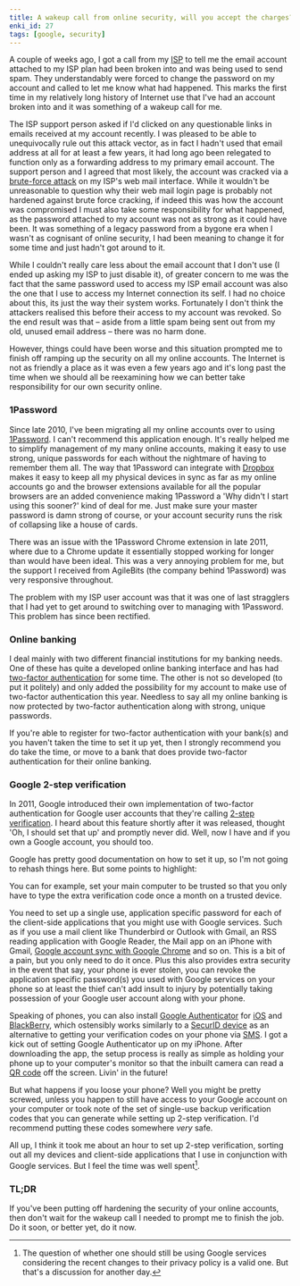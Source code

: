 ```yaml
---
title: A wakeup call from online security, will you accept the charges?
enki_id: 27
tags: [google, security]
---
```

A couple of weeks ago, I got a call from my [ISP](http://en.wikipedia.org/wiki/Internet_service_provider) to tell me the email account attached to my ISP plan had been broken into and was being used to send spam. They understandably were forced to change the password on my account and called to let me know what had happened. This marks the first time in my relatively long history of Internet use that I've had an account broken into and it was something of a wakeup call for me.

The ISP support person asked if I'd clicked on any questionable links in emails received at my account recently. I was pleased to be able to unequivocally rule out this attack vector, as in fact I hadn't used that email address at all for at least a few years, it had long ago been relegated to function only as a forwarding address to my primary email account. The support person and I agreed that most likely, the account was cracked via a [brute-force attack](http://en.wikipedia.org/wiki/Brute-force_attack) on my ISP's web mail interface. While it wouldn't be unreasonable to question why their web mail login page is probably not hardened against brute force cracking, if indeed this was how the account was compromised I must also take some responsibility for what happened, as the password attached to my account was not as strong as it could have been. It was something of a legacy password from a bygone era when I wasn't as cognisant of online security, I had been meaning to change it for some time and just hadn't got around to it.

While I couldn't really care less about the email account that I don't use (I ended up asking my ISP to just disable it), of greater concern to me was the fact that the same password used to access my ISP email account was also the one that I use to access my Internet connection its self. I had no choice about this, its just the way their system works. Fortunately I don't think the attackers realised this before their access to my account was revoked. So the end result was that – aside from a little spam being sent out from my old, unused email address – there was no harm done.

However, things could have been worse and this situation prompted me to finish off ramping up the security on all my online accounts. The Internet is not as friendly a place as it was even a few years ago and it's long past the time when we should all be reexamining how we can better take responsibility for our own security online.

### 1Password

Since late 2010, I've been migrating all my online accounts over to using [1Password](https://agilebits.com/onepassword). I can't recommend this application enough. It's really helped me to simplify management of my many online accounts, making it easy to use strong, unique passwords for each without the nightmare of having to remember them all. The way that 1Password can integrate with [Dropbox](https://www.dropbox.com/) makes it easy to keep all my physical devices in sync as far as my online accounts go and the browser extensions available for all the popular browsers are an added convenience making 1Password a 'Why didn't I start using this sooner?' kind of deal for me. Just make sure your master password is damn strong of course, or your account security runs the risk of collapsing like a house of cards.

There was an issue with the 1Password Chrome extension in late 2011, where due to a Chrome update it essentially stopped working for longer than would have been ideal. This was a very annoying problem for me, but the support I received from AgileBits (the company behind 1Password) was very responsive throughout.

The problem with my ISP user account was that it was one of last stragglers that I had yet to get around to switching over to managing with 1Password. This problem has since been rectified.

### Online banking

I deal mainly with two different financial institutions for my banking needs. One of these has quite a developed online banking interface and has had [two-factor authentication](http://en.wikipedia.org/wiki/Two-factor_authentication) for some time. The other is not so developed (to put it politely) and only added the possibility for my account to make use of two-factor authentication this year. Needless to say all my online banking is now protected by two-factor authentication along with strong, unique passwords.

If you're able to register for two-factor authentication with your bank(s) and you haven't taken the time to set it up yet, then I strongly recommend you do take the time, or move to a bank that does provide two-factor authentication for their online banking.

### Google 2-step verification

In 2011, Google introduced their own implementation of two-factor authentication for Google user accounts that they're calling [2-step verification](https://support.google.com/accounts/bin/answer.py?hl=en&answer=180744). I heard about this feature shortly after it was released, thought 'Oh, I should set that up' and promptly never did. Well, now I have and if you own a Google account, you should too.

Google has pretty good documentation on how to set it up, so I'm not going to rehash things here. But some points to highlight:

You can for example, set your main computer to be trusted so that you only have to type the extra verification code once a month on a trusted device.

You need to set up a single use, application specific password for each of the client-side applications that you might use with Google services. Such as if you use a mail client like Thunderbird or Outlook with Gmail, an RSS reading application with Google Reader, the Mail app on an iPhone with Gmail, [Google account sync with Google Chrome](http://support.google.com/chrome/bin/answer.py?hl=en&answer=1181420) and so on. This is a bit of a pain, but you only need to do it once. Plus this also provides extra security in the event that say, your phone is ever stolen, you can revoke the application specific password(s) you used with Google services on your phone so at least the thief can't add insult to injury by potentially taking possession of your Google user account along with your phone.

Speaking of phones, you can also install [Google Authenticator](http://support.google.com/accounts/bin/answer.py?hl=en&answer=1066447) for [iOS](http://en.wikipedia.org/wiki/IOS) and [BlackBerry](http://en.wikipedia.org/wiki/BlackBerry), which ostensibly works similarly to a [SecurID device](http://en.wikipedia.org/wiki/SecurID) as an alternative to getting your verification codes on your phone via [SMS](http://en.wikipedia.org/wiki/SMS). I got a kick out of setting Google Authenticator up on my iPhone. After downloading the app, the setup process is really as simple as holding your phone up to your computer's monitor so that the inbuilt camera can read a [QR code](http://en.wikipedia.org/wiki/QR_code) off the screen. Livin' in the future!

But what happens if you loose your phone? Well you might be pretty screwed, unless you happen to still have access to your Google account on your computer or took note of the set of single-use backup verification codes that you can generate while setting up 2-step verification. I'd recommend putting these codes somewhere *very* safe.

All up, I think it took me about an hour to set up 2-step verification, sorting out all my devices and client-side applications that I use in conjunction with Google services. But I feel the time was well spent[^1].

### TL;DR

If you've been putting off hardening the security of your online accounts, then don't wait for the wakeup call I needed to prompt me to finish the job. Do it soon, or better yet, do it now.

[^1]: The question of whether one should still be using Google services considering the recent changes to their privacy policy is a valid one. But that's a discussion for another day.
